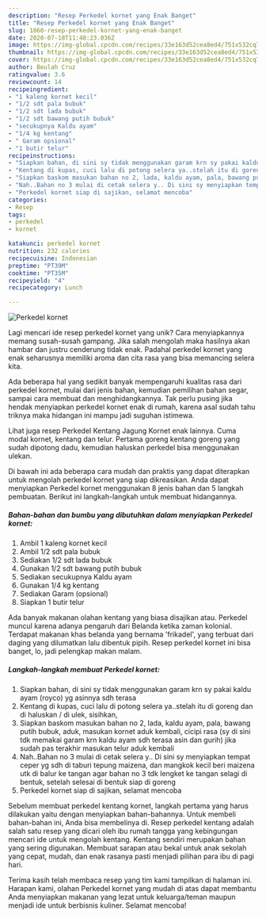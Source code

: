 ```yaml
---
description: "Resep Perkedel kornet yang Enak Banget"
title: "Resep Perkedel kornet yang Enak Banget"
slug: 1860-resep-perkedel-kornet-yang-enak-banget
date: 2020-07-18T11:48:23.036Z
image: https://img-global.cpcdn.com/recipes/33e163d52cea8ed4/751x532cq70/perkedel-kornet-foto-resep-utama.jpg
thumbnail: https://img-global.cpcdn.com/recipes/33e163d52cea8ed4/751x532cq70/perkedel-kornet-foto-resep-utama.jpg
cover: https://img-global.cpcdn.com/recipes/33e163d52cea8ed4/751x532cq70/perkedel-kornet-foto-resep-utama.jpg
author: Beulah Cruz
ratingvalue: 3.6
reviewcount: 14
recipeingredient:
- "1 kaleng kornet kecil"
- "1/2 sdt pala bubuk"
- "1/2 sdt lada bubuk"
- "1/2 sdt bawang putih bubuk"
- "secukupnya Kaldu ayam"
- "1/4 kg kentang"
- " Garam opsional"
- "1 butir telur"
recipeinstructions:
- "Siapkan bahan, di sini sy tidak menggunakan garam krn sy pakai kaldu ayam (royco) yg asinnya sdh terasa"
- "Kentang di kupas, cuci lalu di potong selera ya..stelah itu di goreng dan di haluskan / di ulek, sisihkan,"
- "Siapkan baskom masukan bahan no 2, lada, kaldu ayam, pala, bawang putih bubuk, aduk, masukan kornet aduk kembali, cicipi rasa (sy di sini tdk memakai garam krn kaldu ayam sdh terasa asin dan gurih) jika sudah pas terakhir masukan telur aduk kembali"
- "Nah..Bahan no 3 mulai di cetak selera y.. Di sini sy menyiapkan tempat ceper yg sdh di taburi tepung maizena, dan mangkok kecil beri maizena utk di balur ke tangan agar bahan no 3 tdk lengket ke tangan selagi di bentuk, setelah selesai di bentuk siap di goreng"
- "Perkedel kornet siap di sajikan, selamat mencoba"
categories:
- Resep
tags:
- perkedel
- kornet

katakunci: perkedel kornet 
nutrition: 232 calories
recipecuisine: Indonesian
preptime: "PT39M"
cooktime: "PT35M"
recipeyield: "4"
recipecategory: Lunch

---
```



![Perkedel kornet](https://img-global.cpcdn.com/recipes/33e163d52cea8ed4/751x532cq70/perkedel-kornet-foto-resep-utama.jpg)

Lagi mencari ide resep perkedel kornet yang unik? Cara menyiapkannya memang susah-susah gampang. Jika salah mengolah maka hasilnya akan hambar dan justru cenderung tidak enak. Padahal perkedel kornet yang enak seharusnya memiliki aroma dan cita rasa yang bisa memancing selera kita.

Ada beberapa hal yang sedikit banyak mempengaruhi kualitas rasa dari perkedel kornet, mulai dari jenis bahan, kemudian pemilihan bahan segar, sampai cara membuat dan menghidangkannya. Tak perlu pusing jika hendak menyiapkan perkedel kornet enak di rumah, karena asal sudah tahu triknya maka hidangan ini mampu jadi suguhan istimewa.

Lihat juga resep Perkedel Kentang Jagung Kornet enak lainnya. Cuma modal kornet, kentang dan telur. Pertama goreng kentang goreng yang sudah dipotong dadu, kemudian haluskan perkedel bisa menggunakan ulekan.


Di bawah ini ada beberapa cara mudah dan praktis yang dapat diterapkan untuk mengolah perkedel kornet yang siap dikreasikan. Anda dapat menyiapkan Perkedel kornet menggunakan 8 jenis bahan dan 5 langkah pembuatan. Berikut ini langkah-langkah untuk membuat hidangannya.

<!--inarticleads1-->

##### Bahan-bahan dan bumbu yang dibutuhkan dalam menyiapkan Perkedel kornet:

1. Ambil 1 kaleng kornet kecil
1. Ambil 1/2 sdt pala bubuk
1. Sediakan 1/2 sdt lada bubuk
1. Gunakan 1/2 sdt bawang putih bubuk
1. Sediakan secukupnya Kaldu ayam
1. Gunakan 1/4 kg kentang
1. Sediakan  Garam (opsional)
1. Siapkan 1 butir telur


Ada banyak makanan olahan kentang yang biasa disajikan atau. Perkedel muncul karena adanya pengaruh dari Belanda ketika zaman kolonial. Terdapat makanan khas belanda yang bernama &#39;frikadel&#39;, yang terbuat dari daging yang dilumatkan lalu dibentuk pipih. Resep perkedel kornet ini bisa banget, lo, jadi pelengkap makan malam. 

<!--inarticleads2-->

##### Langkah-langkah membuat Perkedel kornet:

1. Siapkan bahan, di sini sy tidak menggunakan garam krn sy pakai kaldu ayam (royco) yg asinnya sdh terasa
1. Kentang di kupas, cuci lalu di potong selera ya..stelah itu di goreng dan di haluskan / di ulek, sisihkan,
1. Siapkan baskom masukan bahan no 2, lada, kaldu ayam, pala, bawang putih bubuk, aduk, masukan kornet aduk kembali, cicipi rasa (sy di sini tdk memakai garam krn kaldu ayam sdh terasa asin dan gurih) jika sudah pas terakhir masukan telur aduk kembali
1. Nah..Bahan no 3 mulai di cetak selera y.. Di sini sy menyiapkan tempat ceper yg sdh di taburi tepung maizena, dan mangkok kecil beri maizena utk di balur ke tangan agar bahan no 3 tdk lengket ke tangan selagi di bentuk, setelah selesai di bentuk siap di goreng
1. Perkedel kornet siap di sajikan, selamat mencoba


Sebelum membuat perkedel kentang kornet, langkah pertama yang harus dilakukan yaitu dengan menyiapkan bahan-bahannya. Untuk membeli bahan-bahan ini, Anda bisa membelinya di. Resep perkedel kentang adalah salah satu resep yang dicari oleh ibu rumah tangga yang kebingungan mencari ide untuk mengolah kentang. Kentang sendiri merupakan bahan yang sering digunakan. Membuat sarapan atau bekal untuk anak sekolah yang cepat, mudah, dan enak rasanya pasti menjadi pilihan para ibu di pagi hari. 

Terima kasih telah membaca resep yang tim kami tampilkan di halaman ini. Harapan kami, olahan Perkedel kornet yang mudah di atas dapat membantu Anda menyiapkan makanan yang lezat untuk keluarga/teman maupun menjadi ide untuk berbisnis kuliner. Selamat mencoba!
